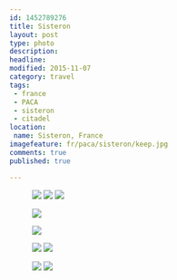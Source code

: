 ```yaml
---
id: 1452789276
title: Sisteron
layout: post
type: photo
description: 
headline: 
modified: 2015-11-07
category: travel
tags:
 - france
 - PACA
 - sisteron
 - citadel
location:
 name: Sisteron, France
imagefeature: fr/paca/sisteron/keep.jpg
comments: true
published: true

---
```




<figure class="half">
  <a href="/images/fr/paca/sisteron/keep.jpg"><img src="/images/scale/fr/paca/sisteron/keep.jpg"/></a>
  <a href="/images/fr/paca/sisteron/front_wall.jpg"><img src="/images/scale/fr/paca/sisteron/front_wall.jpg"/></a>
  <a href="/images/fr/paca/sisteron/back_wall.jpg"><img src="/images/scale/fr/paca/sisteron/back_wall.jpg"/></a>
  <figcaption></figcaption>
</figure>

<figure class="">
  <a href="/images/fr/paca/sisteron/passerelle.jpg"><img src="/images/scale/fr/paca/sisteron/passerelle.jpg"/></a>
  <figcaption></figcaption>
</figure>

<div class="cycle" style="background-image: url(/images/scale/pano/fr/sisteron_top.jpg);">
</div>

<figure class="">
  <a href="/images/fr/paca/sisteron/bridge.jpg"><img src="/images/scale/fr/paca/sisteron/bridge.jpg"/></a>
  <figcaption></figcaption>
</figure>

<figure class="half">
  <a href="/images/fr/paca/sisteron/window_1.jpg"><img src="/images/scale/fr/paca/sisteron/window_1.jpg"/></a>
  <a href="/images/fr/paca/sisteron/window_2.jpg"><img src="/images/scale/fr/paca/sisteron/window_2.jpg"/></a>
  <figcaption></figcaption>
</figure>

<figure class="half">
  <a href="/images/fr/paca/sisteron/window_3.jpg"><img src="/images/scale/fr/paca/sisteron/window_3.jpg"/></a>
  <a href="/images/fr/paca/sisteron/trees_village.jpg"><img src="/images/scale/fr/paca/sisteron/trees_village.jpg"/></a>
  <figcaption></figcaption>
</figure>

